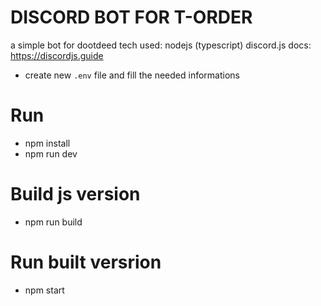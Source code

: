 # DISCORD BOT FOR T-ORDER
a simple bot for dootdeed tech used: nodejs (typescript) discord.js
docs: https://discordjs.guide

- create new `.env` file and fill the needed informations
# Run
- npm install
- npm run dev
# Build js version
- npm run build
# Run built versrion
- npm start

